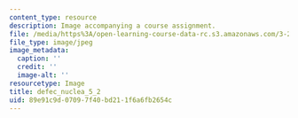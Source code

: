 ```yaml
---
content_type: resource
description: Image accompanying a course assignment.
file: /media/https%3A/open-learning-course-data-rc.s3.amazonaws.com/3-22-mechanical-behavior-of-materials-spring-2008/89e91c9d07097f40bd211f6a6fb2654c_defec_nuclea_5_2.jpg
file_type: image/jpeg
image_metadata:
  caption: ''
  credit: ''
  image-alt: ''
resourcetype: Image
title: defec_nuclea_5_2
uid: 89e91c9d-0709-7f40-bd21-1f6a6fb2654c
---
```

